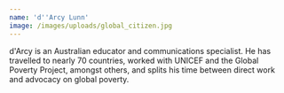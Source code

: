 ```yaml
---
name: 'd''Arcy Lunn'
image: /images/uploads/global_citizen.jpg
---
```

d'Arcy is an Australian educator and communications specialist. He has travelled to nearly 70 countries, worked with UNICEF and the Global Poverty Project, amongst others, and splits his time between direct work and advocacy on global poverty.